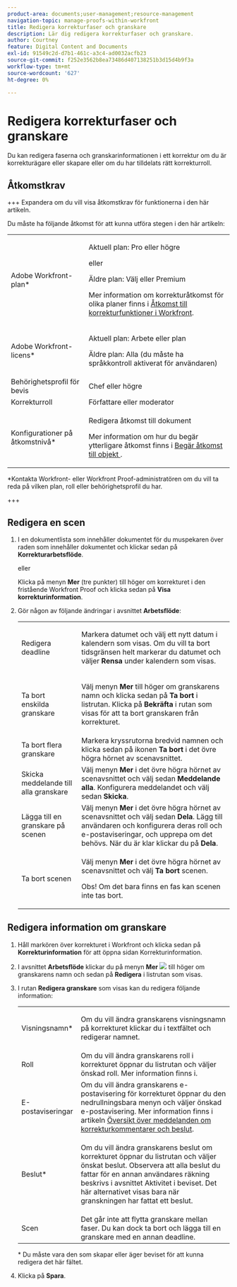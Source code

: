 ```yaml
---
product-area: documents;user-management;resource-management
navigation-topic: manage-proofs-within-workfront
title: Redigera korrekturfaser och granskare
description: Lär dig redigera korrekturfaser och granskare.
author: Courtney
feature: Digital Content and Documents
exl-id: 91549c2d-d7b1-461c-a3c4-ad0032acfb23
source-git-commit: f252e3562b8ea73486d407138251b3d15d4b9f3a
workflow-type: tm+mt
source-wordcount: '627'
ht-degree: 0%

---
```


# Redigera korrekturfaser och granskare

Du kan redigera faserna och granskarinformationen i ett korrektur om du är korrekturägare eller skapare eller om du har tilldelats rätt korrekturroll.

## Åtkomstkrav

+++ Expandera om du vill visa åtkomstkrav för funktionerna i den här artikeln.

Du måste ha följande åtkomst för att kunna utföra stegen i den här artikeln:

<table style="table-layout:auto"> 
 <col> 
 <col> 
 <tbody> 
  <tr> 
   <td role="rowheader">Adobe Workfront-plan*</td> 
   <td> <p>Aktuell plan: Pro eller högre</p> <p>eller</p> <p>Äldre plan: Välj eller Premium</p> <p>Mer information om korrekturåtkomst för olika planer finns i <a href="/help/quicksilver/administration-and-setup/manage-workfront/configure-proofing/access-to-proofing-functionality.md" class="MCXref xref">Åtkomst till korrekturfunktioner i Workfront</a>.</p> </td> 
  </tr> 
  <tr> 
   <td role="rowheader">Adobe Workfront-licens*</td> 
   <td> <p>Aktuell plan: Arbete eller plan</p> <p>Äldre plan: Alla (du måste ha språkkontroll aktiverat för användaren)</p> </td> 
  </tr> 
  <tr> 
   <td role="rowheader">Behörighetsprofil för bevis </td> 
   <td>Chef eller högre</td> 
  </tr> 
  <tr> 
   <td role="rowheader">Korrekturroll</td> 
   <td>Författare eller moderator </td> 
  </tr> 
  <tr> 
   <td role="rowheader">Konfigurationer på åtkomstnivå*</td> 
   <td> <p>Redigera åtkomst till dokument</p> <p>Mer information om hur du begär ytterligare åtkomst finns i <a href="../../../workfront-basics/grant-and-request-access-to-objects/request-access.md" class="MCXref xref">Begär åtkomst till objekt </a>.</p> </td> 
  </tr> 
 </tbody> 
</table>

&#42;Kontakta Workfront- eller Workfront Proof-administratören om du vill ta reda på vilken plan, roll eller behörighetsprofil du har.

+++

## Redigera en scen

1. I en dokumentlista som innehåller dokumentet för du muspekaren över raden som innehåller dokumentet och klickar sedan på **Korrekturarbetsflöde**.

   eller

   Klicka på menyn **Mer** (tre punkter) till höger om korrekturet i den fristående Workfront Proof och klicka sedan på **Visa korrekturinformation**.

1. Gör någon av följande ändringar i avsnittet **Arbetsflöde**:

   <table style="table-layout:auto"> 
    <col> 
    <col> 
    <tbody> 
     <tr> 
      <td role="rowheader">Redigera deadline</td> 
      <td> <p>Markera datumet och välj ett nytt datum i kalendern som visas. Om du vill ta bort tidsgränsen helt markerar du datumet och väljer <strong>Rensa</strong> under kalendern som visas.</p> </td> 
     </tr> 
     <tr> 
      <td role="rowheader">Ta bort enskilda granskare</td> 
      <td> <p>Välj menyn <strong>Mer</strong> till höger om granskarens namn och klicka sedan på <strong>Ta bort</strong> i listrutan. Klicka på <strong>Bekräfta</strong> i rutan som visas för att ta bort granskaren från korrekturet.</p> </td> 
     </tr> 
     <tr> 
      <td role="rowheader">Ta bort flera granskare</td> 
      <td>Markera kryssrutorna bredvid namnen och klicka sedan på ikonen <strong>Ta bort</strong> i det övre högra hörnet av scenavsnittet.</td> 
     </tr> 
     <tr> 
      <td role="rowheader">Skicka meddelande till alla granskare</td> 
      <td>Välj menyn <strong>Mer</strong> i det övre högra hörnet av scenavsnittet och välj sedan <strong>Meddelande alla</strong>. Konfigurera meddelandet och välj sedan <strong>Skicka</strong>.</td> 
     </tr> 
     <tr> 
      <td role="rowheader">Lägga till en granskare på scenen</td> 
      <td>Välj menyn <strong>Mer</strong> i det övre högra hörnet av scenavsnittet och välj sedan <strong>Dela</strong>. Lägg till användaren och konfigurera deras roll och e-postaviseringar, och upprepa om det behövs. När du är klar klickar du på <strong>Dela</strong>.</td> 
     </tr> 
     <tr> 
      <td role="rowheader">Ta bort scenen</td> 
      <td> <p>Välj menyn <strong>Mer</strong> i det övre högra hörnet av scenavsnittet och välj <strong>Ta bort</strong> scenen.</p> <p>Obs! Om det bara finns en fas kan scenen inte tas bort.</p> </td> 
     </tr> 
    </tbody> 
   </table>

## Redigera information om granskare

1. Håll markören över korrekturet i Workfront och klicka sedan på **Korrekturinformation** för att öppna sidan Korrekturinformation.
1. I avsnittet **Arbetsflöde** klickar du på menyn **Mer** ![](assets/more-button-small.png) till höger om granskarens namn och sedan på **Redigera** i listrutan som visas.

1. I rutan **Redigera granskare** som visas kan du redigera följande information:

   <table style="table-layout:auto"> 
    <col> 
    <col> 
    <tbody> 
     <tr> 
      <td role="rowheader">Visningsnamn*</td> 
      <td> <p>Om du vill ändra granskarens visningsnamn på korrekturet klickar du i textfältet och redigerar namnet.</p> </td> 
     </tr> 
     <tr> 
      <td role="rowheader">Roll</td> 
      <td>Om du vill ändra granskarens roll i korrekturet öppnar du listrutan och väljer önskad roll. Mer information finns i.</td> 
     </tr> 
     <tr> 
      <td role="rowheader">E-postaviseringar</td> 
      <td>Om du vill ändra granskarens e-postavisering för korrekturet öppnar du den nedrullningsbara menyn och väljer önskad e-postavisering. Mer information finns i artikeln <a href="../../../review-and-approve-work/proofing/proofing-overview/notifications-proof-comments-decisions.md" class="MCXref xref">Översikt över meddelanden om korrekturkommentarer och beslut</a>.</td> 
     </tr> 
     <tr data-mc-conditions=""> 
      <td role="rowheader">Beslut*</td> 
      <td> <p>Om du vill ändra granskarens beslut om korrekturet öppnar du listrutan och väljer önskat beslut. Observera att alla beslut du fattar för en annan användares räkning beskrivs i avsnittet Aktivitet i beviset. Det här alternativet visas bara när granskningen har fattat ett beslut.</p> </td> 
     </tr> 
     <tr> 
      <td role="rowheader">Scen</td> 
      <td>Det går inte att flytta granskare mellan faser. Du kan dock ta bort och lägga till en granskare med en annan deadline.</td> 
     </tr> 
    </tbody> 
   </table>

   &#42; Du måste vara den som skapar eller äger beviset för att kunna redigera det här fältet.

1. Klicka på **Spara**.

